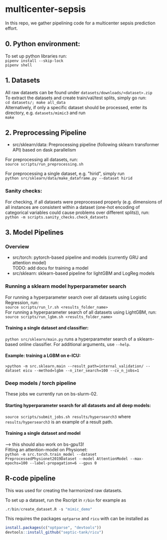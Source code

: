 # multicenter-sepsis

In this repo, we gather pipelining code for a multicenter sepsis prediction effort.

## 0. Python environment:  
To set up python libraries run:  
```pipenv install --skip-lock```  
```pipenv shell```  

## 1. Datasets  
All raw datasets can be found under ```datasets/downloads/<dataset>.zip```  
To extract the datasets and create train/val/test splits, simply go run:   
```cd datasets/; make all_data```  
Alternatively, if only a specific dataset should be processed, enter its directory, e.g. ```datasets/mimic3``` and run  
 ```make```

## 2. Preprocessing Pipeline
- src/sklearn/data: Preprocessing pipeline (following sklearn transformer API) based on dask parallelism 

For preprocessing all datasets, run:    
```source scripts/run_preprocessing.sh``` 
 
For preprocessing a single dataset, e.g. "hirid", simply run   
```python src/sklearn/data/make_dataframe.py --dataset hirid```  

### Sanity checks:
For checking, if all datasets were preprocessed properly (e.g. dimensions of all instances are consistent within a dataset (one-hot encoding of categorical variables could cause problems over different splits)), run:  
```python -m scripts.sanity_checks.check_datasets```
 
## 3. Model Pipelines
### Overview   
- src/torch: pytorch-based pipeline and models (currently GRU and attention model)  
    TODO: add docu for training a  model  
- src/sklearn: sklearn-based pipeline for lightGBM and LogReg models 

### Running a sklearn model hyperparameter search      
   
For running a hyperparameter search over all datasets using Logistic Regression, run:  
```source scripts/run_lr.sh <results_folder_name>```  
For running a hyperparameter search of all datasets using LightGBM, run:  
```source scripts/run_lgbm.sh <results_folder_name>```

#### Training a single dataset and classifier:     
```python src/sklearn/main.py``` runs a hyperparameter search of a sklearn-based online classifier.
For additional arguments, use ```--help```. 

#### Example: training a LGBM on e-ICU:   
```>python -m src.sklearn.main --result_path=internal_validation/ --dataset eicu --method=lgbm --n_iter_search=100 --cv_n_jobs=1 ```

### Deep models / torch pipeline
These jobs we currently run on bs-slurm-02.

#### Starting hyperparameter search for all datasets and all deep models:
```source scripts/submit_jobs.sh results/hypersearch3``` where `results/hypersearch3` is an example of a result path.  
 
#### Training a single dataset and model
--> this should also work on bs-gpu13!   
Fitting an attention-model on Physionet:    
```python -m src.torch.train_model --dataset PreprocessedPhysionet2019Dataset --model AttentionModel --max-epochs=100 --label-propagation=6 --gpus 0 ```   


## R-code pipeline
This was used for creating the harmonized raw datasets.

To set up a dataset, run the Rscript in `r/bin` for example as

```r
.r/bin/create_dataset.R -s "mimic_demo"
```

This requires the packages `optparse` and `ricu` with can be installed as

```r
install.packages(c("optparse", "devtools"))
devtools::install_github("septic-tank/ricu")
```


